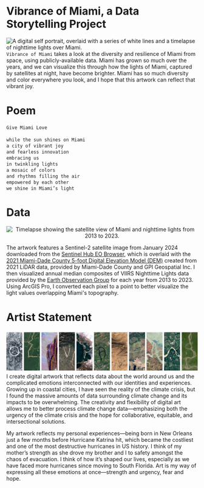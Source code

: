 # Vibrance of Miami, a Data Storytelling Project

![A digital self portrait, overlaid with a series of white lines and a timelapse of nighttime lights over Miami.](artwork/Vibrance_of_Miami.gif)
`Vibrance of Miami` takes a look at the diversity and resilience of Miami from space, using publicly-available data. Miami has grown so much over the years, and we can visualize this through how the lights of Miami, captured by satellites at night, have become brighter. Miami has so much diversity and color everywhere you look, and I hope that this artwork can reflect that vibrant joy.

# Poem
```
Give Miami Love

while the sun shines on Miami
a city of vibrant joy
and fearless innovation
embracing us
in twinkling lights
a mosaic of colors
and rhythms filling the air
empowered by each other
we shine in Miami’s light
```

# Data

<p align="center">
  <img src="data/miami_vnl_timelapse_2013_2023.gif" alt="Timelapse showing the satellite view of Miami and nighttime lights from 2013 to 2023." width="500">
</p>

The artwork features a Sentinel-2 satellite image from January 2024 downloaded from the [Sentinel Hub EO Browser](https://apps.sentinel-hub.com/eo-browser/), which is overlaid with the [2021 Miami-Dade County 5-foot Digital Elevation Model (DEM)](https://mdc.maps.arcgis.com/home/item.html?id=8c48d4bb8d9a42908f4936f698a2961a) created from 2021 LiDAR data, provided by Miami-Dade County and GPI Geospatial Inc. I then visualized annual median composites of VIIRS Nighttime Lights data provided by the [Earth Observation Group](https://eogdata.mines.edu/products/vnl/) for each year from 2013 to 2023. Using ArcGIS Pro, I converted each pixel to a point to better visualize the light values overlapping Miami's topography.

# Artist Statement
![The name Olivia Zhang spelled with Landsat images for each letter.](https://raw.githubusercontent.com/via-zhang/via-zhang/main/images/Landsat_Name_OZ.png)
I create digital artwork that reflects data about the world around us and the complicated emotions interconnected with our identities and experiences. Growing up in coastal cities, I have seen the reality of the climate crisis, but I found the massive amounts of data surrounding climate change and its impacts to be overwhelming. The creativity and flexibility of digital art allows me to better process climate change data—emphasizing both the urgency of the climate crisis and the hope for collaborative, equitable, and intersectional solutions.

My artwork reflects my personal experiences—being born in New Orleans just a few months before Hurricane Katrina hit, which became the costliest and one of the most destructive hurricanes in US history. I think of my mother’s strength as she drove my brother and I to safety amongst the chaos of evacuation. I think of how it’s shaped our lives, especially as we have faced more hurricanes since moving to South Florida. Art is my way of expressing all these emotions at once—strength and urgency, fear and hope.
